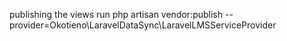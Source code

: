 publishing the views
run php artisan vendor:publish --provider=Okotieno\LaravelDataSync\LaravelLMSServiceProvider
